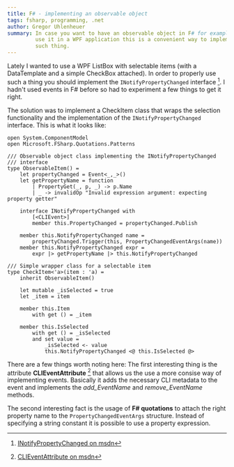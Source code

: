 ```yaml
---
title: F# - implementing an observable object
tags: fsharp, programming, .net
author: Gregor Uhlenheuer
summary: In case you want to have an observable object in F# for example to
         use it in a WPF application this is a convenient way to implement
         such thing.
---
```


Lately I wanted to use a WPF ListBox with selectable items (with a DataTemplate
and a simple CheckBox attached). In order to properly use such a thing you
should implement the `INotifyPropertyChanged` interface [^1]. I hadn't used
events in F# before so had to experiment a few things to get it right.

The solution was to implement a CheckItem class that wraps the selection
functionality and the implementation of the `INotifyPropertyChanged` interface.
This is what it looks like:

~~~{ .fsharp }
open System.ComponentModel
open Microsoft.FSharp.Quotations.Patterns

/// Observable object class implementing the INotifyPropertyChanged
/// interface
type ObservableItem() =
    let propertyChanged = Event<_,_>()
    let getPropertyName = function
        | PropertyGet(_, p, _) -> p.Name
        | _ -> invalidOp "Invalid expression argument: expecting property getter"

    interface INotifyPropertyChanged with
        [<CLIEvent>]
        member this.PropertyChanged = propertyChanged.Publish

    member this.NotifyPropertyChanged name =
        propertyChanged.Trigger(this, PropertyChangedEventArgs(name))
    member this.NotifyPropertyChanged expr =
        expr |> getPropertyName |> this.NotifyPropertyChanged

/// Simple wrapper class for a selectable item
type CheckItem<'a>(item : 'a) =
    inherit ObservableItem()

    let mutable _isSelected = true
    let _item = item

    member this.Item
        with get () = _item

    member this.IsSelected
        with get () = _isSelected
        and set value =
            _isSelected <- value
            this.NotifyPropertyChanged <@ this.IsSelected @>
~~~

There are a few things worth noting here: The first interesting thing is the
attribute **CLIEventAttribute** [^2] that allows us the use a more consise way
of implementing events. Basically it adds the necessary CLI metadata to the
event and implements the *add_EventName* and *remove_EventName* methods.

The second interesting fact is the usage of **F# quotations** to attach the
right property name to the `PropertyChangedEventArgs` structure. Instead of
specifying a string constant it is possible to use a property expression.

[1]: http://msdn.microsoft.com/en-us/library/ee370437.aspx
[2]: http://msdn.microsoft.com/en-us/library/system.componentmodel.inotifypropertychanged.aspx

[^1]: [INotifyPropertyChanged on msdn][2]
[^2]: [CLIEventAttribute on msdn][1]
